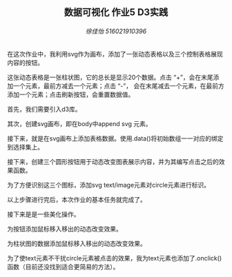 <center>
    <h2>
        数据可视化 作业5 D3实践
    </h2>
    <h6> 徐佳怡 516021910396</h6>
</center>

在这次作业中，我利用svg作为画布，添加了一张动态表格以及三个控制表格展现内容的按钮。

这张动态表格是一张柱状图，它的总长是显示20个数据。点击 “+”，会在末尾添加一个元素，最前方减去一个元素；点击 “-”， 会在末尾减去一个元素，在最前方添加一个元素；点击刷新按钮，会重置数据值。

首先，我们需要引入d3库。

其次，创建svg画布，即在body中append svg 元素。

接下来，就是在svg画布上添加表格数据。使用.data()将初始数组一一对应的绑定到选择集上。

接下来，创建三个圆形按钮用于动态改变图表展示内容，并为其编写点击之后的效果函数。

为了方便识别这三个图标，添加svg text/image元素对circle元素进行标识。

以上步骤进行完后，本次作业的基本任务就完成了。

接下来是是一些美化操作。

为按钮添加鼠标移入移出的动态改变效果。

为柱状图的数据添加鼠标移入移出的动态改变效果。

为了使text元素不干扰circle元素被点击的效果，我为text元素也添加了.onclick()函数（目前还没找到适合更简易的方法）。
